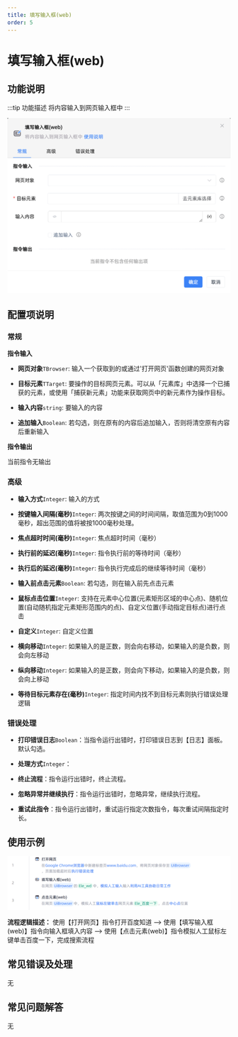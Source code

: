 ```yaml
---
title: 填写输入框(web)
order: 5
---
```


# 填写输入框(web)

## 功能说明

:::tip 功能描述
将内容输入到网页输入框中
:::

![填写输入框(web)](../../assets/填写输入框(web)_command.png)

## 配置项说明

### 常规

**指令输入**

- **网页对象**`TBrowser`: 输入一个获取到的或通过'打开网页'函数创建的网页对象

- **目标元素**`TTarget`: 要操作的目标网页元素。可以从「元素库」中选择一个已捕获的元素，或使用「捕获新元素」功能来获取网页中的新元素作为操作目标。

- **输入内容**`string`: 要输入的内容

- **追加输入**`Boolean`: 若勾选，则在原有的内容后追加输入，否则将清空原有内容后重新输入


**指令输出**

当前指令无输出

### 高级

- **输入方式**`Integer`: 输入的方式

- **按键输入间隔(毫秒)**`Integer`: 两次按键之间的时间间隔，取值范围为0到1000毫秒，超出范围的值将被按1000毫秒处理。

- **焦点超时时间(毫秒)**`Integer`: 焦点超时时间（毫秒）

- **执行前的延迟(毫秒)**`Integer`: 指令执行前的等待时间（毫秒）

- **执行后的延迟(毫秒)**`Integer`: 指令执行完成后的继续等待时间（毫秒）

- **输入前点击元素**`Boolean`: 若勾选，则在输入前先点击元素

- **鼠标点击位置**`Integer`: 支持在元素中心位置(元素矩形区域的中心点)、随机位置(自动随机指定元素矩形范围内的点)、自定义位置(手动指定目标点)进行点击

- **自定义**`Integer`: 自定义位置

- **横向移动**`Integer`: 如果输入的是正数，则会向右移动，如果输入的是负数，则会向左移动

- **纵向移动**`Integer`: 如果输入的是正数，则会向下移动，如果输入的是负数，则会向上移动

- **等待目标元素存在(毫秒)**`Integer`: 指定时间内找不到目标元素则执行错误处理逻辑

### 错误处理

- **打印错误日志**`Boolean`：当指令运行出错时，打印错误日志到【日志】面板。默认勾选。

- **处理方式**`Integer`：

 - **终止流程**：指令运行出错时，终止流程。

 - **忽略异常并继续执行**：指令运行出错时，忽略异常，继续执行流程。

 - **重试此指令**：指令运行出错时，重试运行指定次数指令，每次重试间隔指定时长。

## 使用示例

![填写输入框(web)](../../assets/填写输入框(web)_demo.png)

**流程逻辑描述：** 使用【打开网页】指令打开百度知道 --> 使用【填写输入框(web)】指令向输入框填入内容 --> 使用【点击元素(web)】指令模拟人工鼠标左键单击百度一下，完成搜索流程

## 常见错误及处理

无

## 常见问题解答

无

